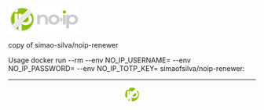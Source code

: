 ![noip-logo](https://github.com/habuild/hassio/blob/main/noip-renewer/logo.png)

copy of simao-silva/noip-renewer

Usage
docker run --rm --env NO_IP_USERNAME=<EMAIL> --env NO_IP_PASSWORD=<PASSWORD> --env NO_IP_TOTP_KEY=<NOIP TOTP KEY> simaofsilva/noip-renewer:<TAG>

---

<p align="center">
  <img src="https://github.com/habuild/hassio/blob/main/noip-renewer/icon.png" />
</p>
